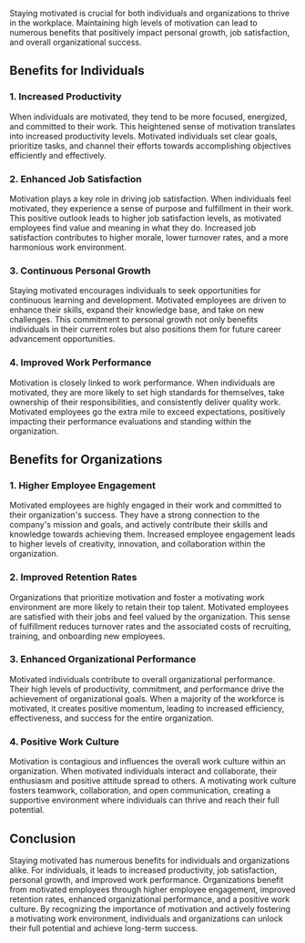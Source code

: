 
Staying motivated is crucial for both individuals and organizations to thrive in the workplace. Maintaining high levels of motivation can lead to numerous benefits that positively impact personal growth, job satisfaction, and overall organizational success.

## Benefits for Individuals

### 1\. Increased Productivity

When individuals are motivated, they tend to be more focused, energized, and committed to their work. This heightened sense of motivation translates into increased productivity levels. Motivated individuals set clear goals, prioritize tasks, and channel their efforts towards accomplishing objectives efficiently and effectively.

### 2\. Enhanced Job Satisfaction

Motivation plays a key role in driving job satisfaction. When individuals feel motivated, they experience a sense of purpose and fulfillment in their work. This positive outlook leads to higher job satisfaction levels, as motivated employees find value and meaning in what they do. Increased job satisfaction contributes to higher morale, lower turnover rates, and a more harmonious work environment.

### 3\. Continuous Personal Growth

Staying motivated encourages individuals to seek opportunities for continuous learning and development. Motivated employees are driven to enhance their skills, expand their knowledge base, and take on new challenges. This commitment to personal growth not only benefits individuals in their current roles but also positions them for future career advancement opportunities.

### 4\. Improved Work Performance

Motivation is closely linked to work performance. When individuals are motivated, they are more likely to set high standards for themselves, take ownership of their responsibilities, and consistently deliver quality work. Motivated employees go the extra mile to exceed expectations, positively impacting their performance evaluations and standing within the organization.

## Benefits for Organizations

### 1\. Higher Employee Engagement

Motivated employees are highly engaged in their work and committed to their organization's success. They have a strong connection to the company's mission and goals, and actively contribute their skills and knowledge towards achieving them. Increased employee engagement leads to higher levels of creativity, innovation, and collaboration within the organization.

### 2\. Improved Retention Rates

Organizations that prioritize motivation and foster a motivating work environment are more likely to retain their top talent. Motivated employees are satisfied with their jobs and feel valued by the organization. This sense of fulfillment reduces turnover rates and the associated costs of recruiting, training, and onboarding new employees.

### 3\. Enhanced Organizational Performance

Motivated individuals contribute to overall organizational performance. Their high levels of productivity, commitment, and performance drive the achievement of organizational goals. When a majority of the workforce is motivated, it creates positive momentum, leading to increased efficiency, effectiveness, and success for the entire organization.

### 4\. Positive Work Culture

Motivation is contagious and influences the overall work culture within an organization. When motivated individuals interact and collaborate, their enthusiasm and positive attitude spread to others. A motivating work culture fosters teamwork, collaboration, and open communication, creating a supportive environment where individuals can thrive and reach their full potential.

## Conclusion

Staying motivated has numerous benefits for individuals and organizations alike. For individuals, it leads to increased productivity, job satisfaction, personal growth, and improved work performance. Organizations benefit from motivated employees through higher employee engagement, improved retention rates, enhanced organizational performance, and a positive work culture. By recognizing the importance of motivation and actively fostering a motivating work environment, individuals and organizations can unlock their full potential and achieve long-term success.
